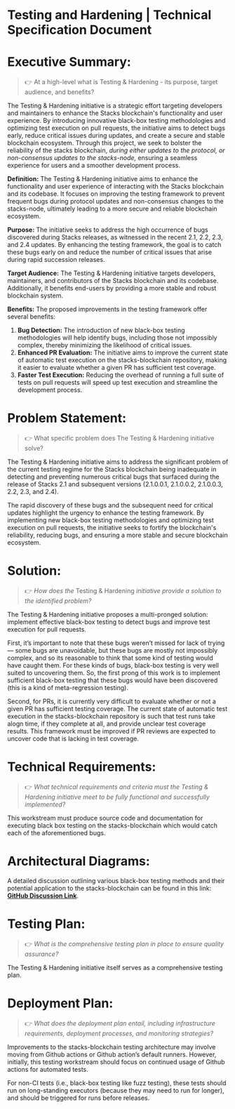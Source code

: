 # Testing and Hardening | Technical Specification Document

# Executive Summary:

>👉 At a high-level what is Testing & Hardening - its purpose, target audience, and benefits?

The Testing & Hardening initiative is a strategic effort targeting developers and maintainers to enhance the Stacks blockchain's functionality and user experience. By introducing innovative black-box testing methodologies and optimizing test execution on pull requests, the initiative aims to detect bugs early, reduce critical issues during updates, and create a secure and stable blockchain ecosystem. Through this project, we seek to bolster the reliability of the stacks blockchain, *during either updates to the protocol, or non-consensus updates to the stacks-node,* ensuring a seamless experience for users and a smoother development process.

**Definition:**
The Testing & Hardening initiative aims to enhance the functionality and user experience of interacting with the Stacks blockchain and its codebase. It focuses on improving the testing framework to prevent frequent bugs during protocol updates and non-consensus changes to the stacks-node, ultimately leading to a more secure and reliable blockchain ecosystem.

**Purpose:**
The initiative seeks to address the high occurrence of bugs discovered during Stacks releases, as witnessed in the recent 2.1, 2.2, 2.3, and 2.4 updates. By enhancing the testing framework, the goal is to catch these bugs early on and reduce the number of critical issues that arise during rapid succession releases.

**Target Audience:**
The Testing & Hardening initiative targets developers, maintainers, and contributors of the Stacks blockchain and its codebase. Additionally, it benefits end-users by providing a more stable and robust blockchain system.

**Benefits:**
The proposed improvements in the testing framework offer several benefits:

1. **Bug Detection:** The introduction of new black-box testing methodologies will help identify bugs, including those not impossibly complex, thereby minimizing the likelihood of critical issues.
2. **Enhanced PR Evaluation:** The initiative aims to improve the current state of automatic test execution on the stacks-blockchain repository, making it easier to evaluate whether a given PR has sufficient test coverage.
3. **Faster Test Execution:** Reducing the overhead of running a full suite of tests on pull requests will speed up test execution and streamline the development process.

# Problem Statement:

>👉 What specific problem does The Testing & Hardening initiative solve?

The Testing & Hardening initiative aims to address the significant problem of the current testing regime for the Stacks blockchain being inadequate in detecting and preventing numerous critical bugs that surfaced during the release of Stacks 2.1 and subsequent versions (2.1.0.0.1, 2.1.0.0.2, 2.1.0.0.3, 2.2, 2.3, and 2.4). 

The rapid discovery of these bugs and the subsequent need for critical updates highlight the urgency to enhance the testing framework. By implementing new black-box testing methodologies and optimizing test execution on pull requests, the initiative seeks to fortify the blockchain's reliability, reducing bugs, and ensuring a more stable and secure blockchain ecosystem.

# Solution:

>👉 *How does the* Testing & Hardening *initiative provide a solution to the identified problem?*

The Testing & Hardening initiative proposes a multi-pronged solution: implement effective black-box testing to detect bugs and improve test execution for pull requests.

First, it’s important to note that these bugs weren’t missed for lack of trying— some bugs are unavoidable, but these bugs are mostly not impossibly complex, and so its reasonable to think that some kind of testing would have caught them. For these kinds of bugs, black-box testing is very well suited to uncovering them. So, the first prong of this work is to implement sufficient black-box testing that these bugs would have been discovered (this is a kind of meta-regression testing).

Second, for PRs, it is currently very difficult to evaluate whether or not a given PR has sufficient testing coverage. The current state of automatic test execution in the stacks-blockchain repository is such that test runs take alogn time, if they complete at all, and provide unclear test coverage results. This framework must be improved if PR reviews are expected to uncover code that is lacking in test coverage.

# Technical Requirements:

>👉 *What technical requirements and criteria must the Testing & Hardening initiative meet to be fully functional and successfully implemented?*


This workstream must produce source code and documentation for executing black box testing on the stacks-blockchain which would catch each of the aforementioned bugs.

# Architectural Diagrams:

A detailed discussion outlining various black-box testing methods and their potential application to the stacks-blockchain can be found in this link: **[GitHub Discussion Link](https://github.com/stacks-network/stacks-blockchain/discussions/3732)**.

# Testing Plan:

>👉 *What is the comprehensive testing plan in place to ensure quality assurance?*

The Testing & Hardening initiative itself serves as a comprehensive testing plan.

# Deployment Plan:

>👉 *What does the deployment plan entail, including infrastructure requirements, deployment processes, and monitoring strategies?*

Improvements to the stacks-blockchain testing architecture may involve moving from Github actions or Github action’s default runners. However, initially, this testing workstream should focus on continued usage of Github actions for automated tests.

For non-CI tests (i.e., black-box testing like fuzz testing), these tests should run on long-standing executors (because they may need to run for longer), and should be triggered for runs before releases.